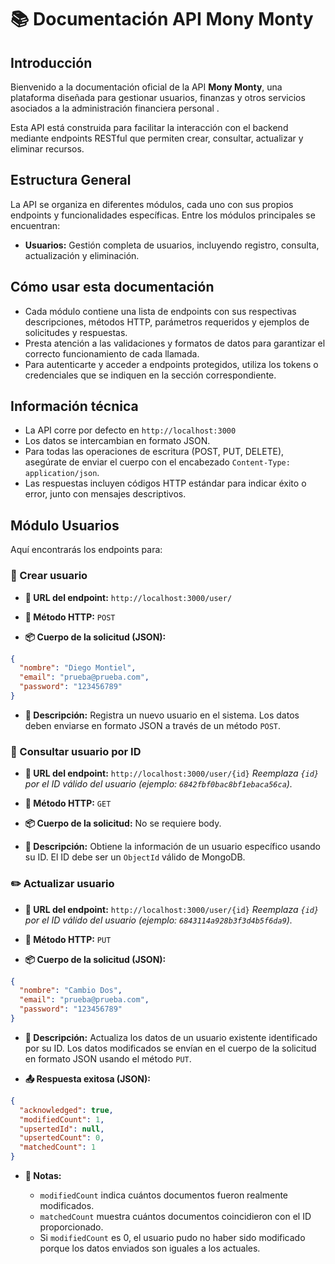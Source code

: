 # 📚 Documentación API Mony Monty

## Introducción

Bienvenido a la documentación oficial de la API **Mony Monty**, una plataforma diseñada para gestionar usuarios, finanzas y otros servicios
asociados a la administración financiera personal .

Esta API está construida para facilitar la interacción con el backend mediante endpoints RESTful que permiten crear, consultar, actualizar y
eliminar recursos.

## Estructura General

La API se organiza en diferentes módulos, cada uno con sus propios endpoints y funcionalidades específicas. Entre los módulos principales se
encuentran:

- **Usuarios:** Gestión completa de usuarios, incluyendo registro, consulta, actualización y eliminación.

## Cómo usar esta documentación

- Cada módulo contiene una lista de endpoints con sus respectivas descripciones, métodos HTTP, parámetros requeridos y ejemplos de
  solicitudes y respuestas.
- Presta atención a las validaciones y formatos de datos para garantizar el correcto funcionamiento de cada llamada.
- Para autenticarte y acceder a endpoints protegidos, utiliza los tokens o credenciales que se indiquen en la sección correspondiente.

## Información técnica

- La API corre por defecto en `http://localhost:3000`
- Los datos se intercambian en formato JSON.
- Para todas las operaciones de escritura (POST, PUT, DELETE), asegúrate de enviar el cuerpo con el encabezado
  `Content-Type: application/json`.
- Las respuestas incluyen códigos HTTP estándar para indicar éxito o error, junto con mensajes descriptivos.

## Módulo Usuarios

Aquí encontrarás los endpoints para:

### 🚀 Crear usuario

- **📍 URL del endpoint:** `http://localhost:3000/user/`

- **🧾 Método HTTP:** `POST`

- **📦 Cuerpo de la solicitud (JSON):**

```json
{
  "nombre": "Diego Montiel",
  "email": "prueba@prueba.com",
  "password": "123456789"
}
```

- **📝 Descripción:** Registra un nuevo usuario en el sistema. Los datos deben enviarse en formato JSON a través de un método `POST`.

### 🔎 Consultar usuario por ID

- **📍 URL del endpoint:** `http://localhost:3000/user/{id}` _Reemplaza `{id}` por el ID válido del usuario (ejemplo:
  `6842fbf0bac8bf1ebaca56ca`)._

- **🧾 Método HTTP:** `GET`

- **📦 Cuerpo de la solicitud:** No se requiere body.

- **📝 Descripción:** Obtiene la información de un usuario específico usando su ID. El ID debe ser un `ObjectId` válido de MongoDB.

### ✏️ Actualizar usuario

- **📍 URL del endpoint:** `http://localhost:3000/user/{id}` _Reemplaza `{id}` por el ID válido del usuario (ejemplo:
  `6843114a928b3f3d4b5f6da9`)._

- **🧾 Método HTTP:** `PUT`

- **📦 Cuerpo de la solicitud (JSON):**

```json
{
  "nombre": "Cambio Dos",
  "email": "prueba@prueba.com",
  "password": "123456789"
}
```

- **📝 Descripción:** Actualiza los datos de un usuario existente identificado por su ID. Los datos modificados se envían en el cuerpo de la
  solicitud en formato JSON usando el método `PUT`.

- **📤 Respuesta exitosa (JSON):**

```json
{
  "acknowledged": true,
  "modifiedCount": 1,
  "upsertedId": null,
  "upsertedCount": 0,
  "matchedCount": 1
}
```

- **📝 Notas:**

  - `modifiedCount` indica cuántos documentos fueron realmente modificados.
  - `matchedCount` muestra cuántos documentos coincidieron con el ID proporcionado.
  - Si `modifiedCount` es 0, el usuario pudo no haber sido modificado porque los datos enviados son iguales a los actuales.
